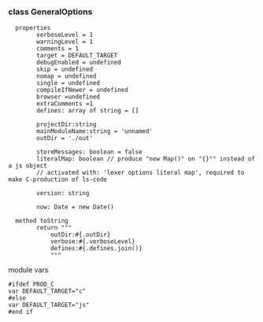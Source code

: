 
### class GeneralOptions

      properties
            verboseLevel = 1
            warningLevel = 1
            comments = 1
            target = DEFAULT_TARGET
            debugEnabled = undefined
            skip = undefined
            nomap = undefined
            single = undefined
            compileIfNewer = undefined
            browser =undefined
            extraComments =1
            defines: array of string = []

            projectDir:string 
            mainModuleName:string = 'unnamed'
            outDir = './out'

            storeMessages: boolean = false
            literalMap: boolean // produce "new Map()" on "{}"" instead of a js object
            // activated with: 'lexer options literal map', required to make C-production of ls-code

            version: string

            now: Date = new Date()

      method toString
            return """
                outDir:#{.outDir}
                verbose:#{.verboseLevel}
                defines:#{.defines.join()}
                """

module vars

    #ifdef PROD_C
    var DEFAULT_TARGET="c"
    #else
    var DEFAULT_TARGET="js"
    #end if

